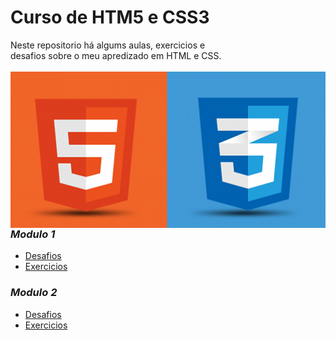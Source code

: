 # Curso de HTM5 e CSS3
 
 Neste repositorio há algums aulas, exercicios e <br>desafios sobre o meu apredizado em HTML e CSS. <br><br>
<img align="right" src="imagens/logo_html_css.png" width="600"/>

### *Modulo 1*
+ [Desafios](https://github.com/AdrianoR85/HTML-CSS/tree/main/modulo%2001/challenge)
+ [Exercicios](https://github.com/AdrianoR85/HTML-CSS/tree/main/modulo%2001/exercise)

### *Modulo 2*
+ [Desafios](https://github.com/AdrianoR85/HTML-CSS/tree/main/modulo%2002/challenge)
+ [Exercicios](https://github.com/AdrianoR85/HTML-CSS/tree/main/modulo%2002/exercise)
  




